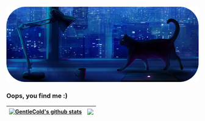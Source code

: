 <p align="center">
    <img src="./imgs/image-20240201165915.png" alt="You are seeing this because the image failed to load."/>
</p>

### Oops, you find me :)

| <a href="https://github.com/GentleCold"><img align="center" src="https://github-readme-stats.vercel.app/api?username=GentleCold&show_icons=true&include_all_commits=true&hide_border=true" alt="GentleCold's github stats" /></a> | <a href="https://github.com/GentleCold"><img align="center" src="https://github-readme-stats.vercel.app/api/top-langs/?username=GentleCold&layout=compact&hide_border=true&hide=jupyter%20notebook" /></a> |
| --------------------------------------------------------------------------------------------------------------------------------------------------------------------------------------------------------------------------------- | ---------------------------------------------------------------------------------------------------------------------------------------------------------------------------------------------------------- |

